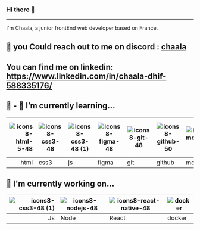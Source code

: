 ### Hi there 👋
----------------------------------------

I'm Chaala, a junior frontEnd web developer based on France.

💬 you Could reach out to me on discord : [chaala](https://discord.com/channels/@me)
----------------------------------------------------------------------------------------

You can find me on linkedin: https://www.linkedin.com/in/chaala-dhif-588335176/
---------------------------------------------------------------------------------




🙌 - 🔭 I’m currently learning...
--------------------------------------

| ![icons8-html-5-48](https://github.com/chaaladhif/chaaladhif/assets/114950724/0888d5d5-8f2e-4916-af7c-162606d96435) | ![icons8-css3-48](https://github.com/chaaladhif/chaaladhif/assets/114950724/68ce993c-a770-46b4-b2b2-dc7cdb7870bf) | ![icons8-css3-48 (1)](https://github.com/chaaladhif/chaaladhif/assets/114950724/57ac1025-316c-417b-a7dd-d56b12555953) | ![icons8-figma-48](https://github.com/chaaladhif/chaaladhif/assets/114950724/8aa41553-f770-48dc-89d3-4d957a5b3224) | ![icons8-git-48](https://github.com/chaaladhif/chaaladhif/assets/114950724/b5d39d9d-82c5-45c4-9c36-ea9210714d32) | ![icons8-github-50](https://github.com/chaaladhif/chaaladhif/assets/114950724/63b78a41-7fd7-47ba-8fdf-f875f98af5d4) | ![icons8-mongodb-48](https://github.com/chaaladhif/chaaladhif/assets/114950724/920ff048-6353-405e-a89f-68c127d8a7db) | ![icons8-nodejs-48](https://github.com/chaaladhif/chaaladhif/assets/114950724/09b94595-db79-4211-a832-1950c18fca26) | ![icons8-react-native-48](https://github.com/chaaladhif/chaaladhif/assets/114950724/31dd8f58-2407-4b8c-ac12-dc25f5c352ba) | ![icons8-redux-48](https://github.com/chaaladhif/chaaladhif/assets/114950724/8c811a95-eac1-4d6c-8c95-2294650e7b83) | ![icons8-tailwind-css-48](https://github.com/chaaladhif/chaaladhif/assets/114950724/5a652a7c-a883-4c0e-86db-320273a2ddcd) | ![icons8-toupet-48](https://github.com/chaaladhif/chaaladhif/assets/114950724/0a5221f8-b596-4e4a-98fe-4ec89dce9792) |
|---------------------------------------------------------------------------------------------------------------------------------------------------------------------------------------------------------------------------:|------------------------------------------------------------------------------------------|--------------------------------------------------------|-----------------------------------|--------------------------------------------------|------------------------------------------------|--------------------------------------------------------------|-----------------------------------------------------|----------------------------------------------|--------------------------------------------------|----------------------------------------------------------------------------------|-----------------------------|
| html | css3 | js | figma | git | github | mongodb | nodejs | react | redux | tailwind | sass |


🧠 I'm currently working on...
--------------------------------------
| ![icons8-css3-48 (1)](https://github.com/chaaladhif/chaaladhif/assets/114950724/57ac1025-316c-417b-a7dd-d56b12555953) | ![icons8-nodejs-48](https://github.com/chaaladhif/chaaladhif/assets/114950724/09b94595-db79-4211-a832-1950c18fca26) | ![icons8-react-native-48](https://github.com/chaaladhif/chaaladhif/assets/114950724/31dd8f58-2407-4b8c-ac12-dc25f5c352ba)| ![docker](https://github.com/chaaladhif/chaaladhif/assets/114950724/96bc83aa-a143-415c-9c1a-4e8348026643) |
|--------------------------------------------------------------------:|-------------------------------------|-----------------------------------------------------|------------------------------------------------|
| Js |  Node | React | docker |





